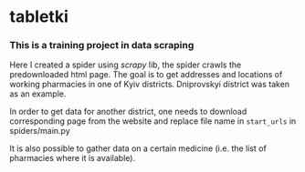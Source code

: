 # tabletki
### This is a training project in data scraping

Here I created a spider using _scrapy_ lib, the spider crawls the predownloaded html page. The goal is to get addresses and locations of working pharmacies in one of Kyiv districts. Dniprovskyi district was taken as an example. 

In order to get data for another district, one needs to download corresponding page from the website and replace file name in `start_urls` in spiders/main.py

It is also possible to gather data on a certain medicine (i.e. the list of pharmacies where it is available). 
